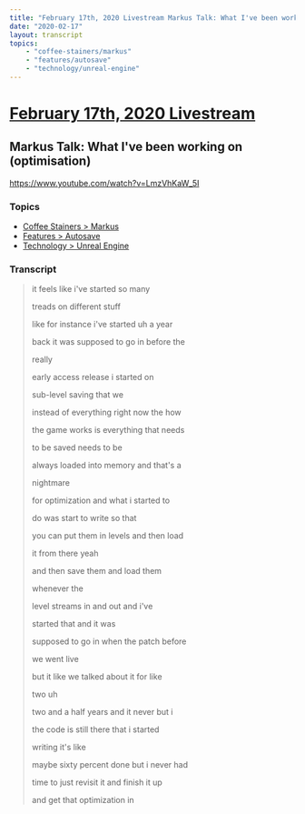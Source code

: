 ```yaml
---
title: "February 17th, 2020 Livestream Markus Talk: What I've been working on (optimisation)"
date: "2020-02-17"
layout: transcript
topics:
    - "coffee-stainers/markus"
    - "features/autosave"
    - "technology/unreal-engine"
---
```

# [February 17th, 2020 Livestream](../2020-02-17.md)
## Markus Talk: What I've been working on (optimisation)
https://www.youtube.com/watch?v=LmzVhKaW_5I

### Topics
* [Coffee Stainers > Markus](../topics/coffee-stainers/markus.md)
* [Features > Autosave](../topics/features/autosave.md)
* [Technology > Unreal Engine](../topics/technology/unreal-engine.md)

### Transcript

> it feels like i've started so many
> 
> treads on different stuff
> 
> like for instance i've started uh a year
> 
> back it was supposed to go in before the
> 
> really
> 
> early access release i started on
> 
> sub-level saving that we
> 
> instead of everything right now the how
> 
> the game works is everything that needs
> 
> to be saved needs to be
> 
> always loaded into memory and that's a
> 
> nightmare
> 
> for optimization and what i started to
> 
> do was start to write so that
> 
> you can put them in levels and then load
> 
> it from there yeah
> 
> and then save them and load them
> 
> whenever the
> 
> level streams in and out and i've
> 
> started that and it was
> 
> supposed to go in when the patch before
> 
> we went live
> 
> but it like we talked about it for like
> 
> two uh
> 
> two and a half years and it never but i
> 
> the code is still there that i started
> 
> writing it's like
> 
> maybe sixty percent done but i never had
> 
> time to just revisit it and finish it up
> 
> and get that optimization in
> 
